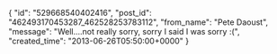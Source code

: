  {
   "id": "529668540402416",
   "post_id": "462493170453287_462528253783112",
   "from_name": "Pete Daoust",
   "message": "Well....not really sorry, sorry I said I was sorry :(",
   "created_time": "2013-06-26T05:50:00+0000"
 }

